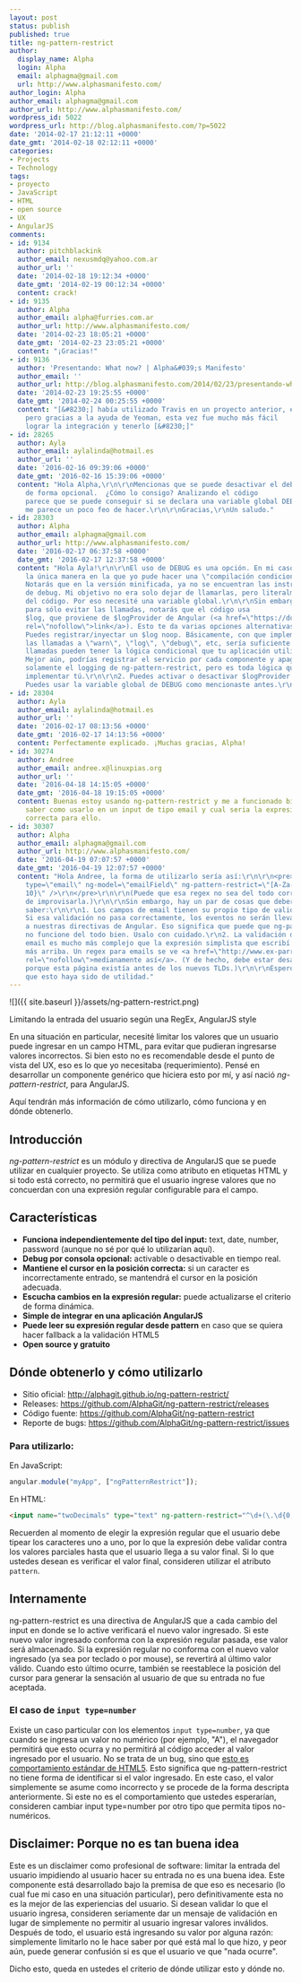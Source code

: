```yaml
---
layout: post
status: publish
published: true
title: ng-pattern-restrict
author:
  display_name: Alpha
  login: Alpha
  email: alphagma@gmail.com
  url: http://www.alphasmanifesto.com/
author_login: Alpha
author_email: alphagma@gmail.com
author_url: http://www.alphasmanifesto.com/
wordpress_id: 5022
wordpress_url: http://blog.alphasmanifesto.com/?p=5022
date: '2014-02-17 21:12:11 +0000'
date_gmt: '2014-02-18 02:12:11 +0000'
categories:
- Projects
- Technology
tags:
- proyecto
- JavaScript
- HTML
- open source
- UX
- AngularJS
comments:
- id: 9134
  author: pitchblackink
  author_email: nexusmdq@yahoo.com.ar
  author_url: ''
  date: '2014-02-18 19:12:34 +0000'
  date_gmt: '2014-02-19 00:12:34 +0000'
  content: crack!
- id: 9135
  author: Alpha
  author_email: alpha@furries.com.ar
  author_url: http://www.alphasmanifesto.com/
  date: '2014-02-23 18:05:21 +0000'
  date_gmt: '2014-02-23 23:05:21 +0000'
  content: "¡Gracias!"
- id: 9136
  author: 'Presentando: What now? | Alpha&#039;s Manifesto'
  author_email: ''
  author_url: http://blog.alphasmanifesto.com/2014/02/23/presentando-what-now/
  date: '2014-02-23 19:25:55 +0000'
  date_gmt: '2014-02-24 00:25:55 +0000'
  content: "[&#8230;] había utilizado Travis en un proyecto anterior, en ng-pattern-restrict,
    pero gracias a la ayuda de Yeoman, esta vez fue mucho más fácil
    lograr la integración y tenerlo [&#8230;]"
- id: 28265
  author: Ayla
  author_email: aylalinda@hotmail.es
  author_url: ''
  date: '2016-02-16 09:39:06 +0000'
  date_gmt: '2016-02-16 15:39:06 +0000'
  content: "Hola Alpha,\r\n\r\nMencionas que se puede desactivar el debug por consola
    de forma opcional.  ¿Cómo lo consigo? Analizando el código
    parece que se puede conseguir si se declara una variable global DEBUG, pero eso
    me parece un poco feo de hacer.\r\n\r\nGracias,\r\nUn saludo."
- id: 28303
  author: Alpha
  author_email: alphagma@gmail.com
  author_url: http://www.alphasmanifesto.com/
  date: '2016-02-17 06:37:58 +0000'
  date_gmt: '2016-02-17 12:37:58 +0000'
  content: "Hola Ayla!\r\n\r\nEl uso de DEBUG es una opción. En mi caso, fue
    la única manera en la que yo pude hacer una \"compilación condicional\".
    Notarás que en la versión minificada, ya no se encuentran las instrucciones
    de debug. Mi objetivo no era solo dejar de llamarlas, pero literalmente quitarlas
    del código. Por eso necesité una variable global.\r\n\r\nSin embargo,
    para sólo evitar las llamadas, notarás que el código usa
    $log, que proviene de $logProvider de Angular (<a href=\"https://docs.angularjs.org/api/ng/service/$log\"
    rel=\"nofollow\">link</a>). Esto te da varias opciones alternativas:\r\n\r\n1.
    Puedes registrar/inyectar un $log noop. Básicamente, con que implemente
    las llamadas a \"warn\", \"log\", \"debug\", etc, sería suficiente. Esas
    llamadas pueden tener la lógica condicional que tu aplicación utilice.
    Mejor aún, podrías registrar el servicio por cada componente y apagar
    solamente el logging de ng-pattern-restrict, pero es toda lógica que deberías
    implementar tú.\r\n\r\n2. Puedes activar o desactivar $logProvider.debugEnabled.\r\n\r\n3.
    Puedes usar la variable global de DEBUG como mencionaste antes.\r\n\r\n¡Saludos!"
- id: 28304
  author: Ayla
  author_email: aylalinda@hotmail.es
  author_url: ''
  date: '2016-02-17 08:13:56 +0000'
  date_gmt: '2016-02-17 14:13:56 +0000'
  content: Perfectamente explicado. ¡Muchas gracias, Alpha!
- id: 30274
  author: Andree
  author_email: andree.x@linuxpias.org
  author_url: ''
  date: '2016-04-18 14:15:05 +0000'
  date_gmt: '2016-04-18 19:15:05 +0000'
  content: Buenas estoy usando ng-pattern-restrict y me a funcionado bien, pero quisiera
    saber como usarlo en un input de tipo email y cual seria la expresión regular
    correcta para ello.
- id: 30307
  author: Alpha
  author_email: alphagma@gmail.com
  author_url: http://www.alphasmanifesto.com/
  date: '2016-04-19 07:07:57 +0000'
  date_gmt: '2016-04-19 12:07:57 +0000'
  content: "Hola Andree, la forma de utilizarlo sería así:\r\n\r\n<pre>\r\n<input
    type=\"email\" ng-model=\"emailField\" ng-pattern-restrict=\"[A-Za-z0-9\\-_+]*@?[A-Za-z0-9\\-_+]*\\.?[A-Za-z]{0,
    10}\" />\r\n</pre>\r\n\r\n(Puede que esa regex no sea del todo correcta, acabo
    de improvisarla.)\r\n\r\nSin embargo, hay un par de cosas que deberías
    saber:\r\n\r\n1. Los campos de email tienen su propio tipo de validación.
    Si esa validación no pasa correctamente, los eventos no serán llevados
    a nuestras directivas de Angular. Eso significa que puede que ng-pattern-restrict
    no funcione del todo bien. Usalo con cuidado.\r\n2. La validación de un
    email es mucho más complejo que la expresión simplista que escribí
    más arriba. Un regex para emails se ve <a href=\"http://www.ex-parrot.com/pdw/Mail-RFC822-Address.html\"
    rel=\"nofollow\">medianamente así</a>. (Y de hecho, debe estar desactualizado
    porque esta página existía antes de los nuevos TLDs.)\r\n\r\nEspero
    que esto haya sido de utilidad."
---
```


![]({{ site.baseurl }}/assets/ng-pattern-restrict.png)

Limitando la entrada del usuario según una RegEx, AngularJS style


En una situación en particular, necesité limitar los valores que un usuario puede ingresar en un campo HTML, para evitar que pudieran ingresarse valores incorrectos. Si bien esto no es recomendable desde el punto de vista del UX, eso es lo que yo necesitaba (requerimiento). Pensé en desarrollar un componente genérico que hiciera esto por mí, y así nació _ng-pattern-restrict_, para AngularJS.

Aquí tendrán más información de cómo utilizarlo, cómo funciona y en dónde obtenerlo.

<!--more-->

## Introducción

_ng-pattern-restrict_ es un módulo y directiva de AngularJS que se puede utilizar en cualquier proyecto. Se utiliza como atributo en etiquetas HTML y si todo está correcto, no permitirá que el usuario ingrese valores que no concuerdan con  una expresión regular configurable para el campo.

## Características

- **Funciona independientemente del tipo del input:** text, date, number, password (aunque no sé por qué lo utilizarían aquí).
- **Debug por consola opcional:** activable o desactivable en tiempo real.
- **Mantiene el cursor en la posición correcta:** si un caracter es incorrectamente entrado, se mantendrá el cursor en la posición adecuada.
- **Escucha cambios en la expresión regular:** puede actualizarse el criterio de forma dinámica.
- **Simple de integrar en una aplicación AngularJS**
- **Puede leer su expresión regular desde pattern** en caso que se quiera hacer fallback a la validación HTML5
- **Open source y gratuito**

## Dónde obtenerlo y cómo utilizarlo

- Sitio oficial: <a href="http://alphagit.github.io/ng-pattern-restrict/">http://alphagit.github.io/ng-pattern-restrict/</a>
- Releases: <a href="https://github.com/AlphaGit/ng-pattern-restrict/releases">https://github.com/AlphaGit/ng-pattern-restrict/releases</a>
- Código fuente: <a href="https://github.com/AlphaGit/ng-pattern-restrict">https://github.com/AlphaGit/ng-pattern-restrict</a>
- Reporte de bugs: <a href="https://github.com/AlphaGit/ng-pattern-restrict/issues">https://github.com/AlphaGit/ng-pattern-restrict/issues</a>

### Para utilizarlo:

En JavaScript:

```js
angular.module("myApp", ["ngPatternRestrict"]);
```

En HTML:

```html
<input name="twoDecimals" type="text" ng-pattern-restrict="^\d+(\.\d{0,2})?$" />
```

Recuerden al momento de elegir la expresión regular que el usuario debe tipear los caracteres uno a uno, por lo que la expresión debe validar contra los valores parciales hasta que el usuario llega a su valor final. Si lo que ustedes desean es verificar el valor final, consideren utilizar el atributo `pattern`.

## Internamente

ng-pattern-restrict es una directiva de AngularJS que a cada cambio del input en donde se lo active verificará el nuevo valor ingresado. Si este nuevo valor ingresado conforma con la expresión regular pasada, ese valor será almacenado. Si la expresión regular no conforma con el nuevo valor ingresado (ya sea por teclado o por mouse), se revertirá al último valor válido. Cuando esto último ocurre, también se reestablece la posición del cursor para generar la sensación al usuario de que su entrada no fue aceptada.

### El caso de `input type=number`

Existe un caso particular con los elementos `input type=number`, ya que cuando se ingresa un valor no numérico (por ejemplo, "A"), el navegador permitirá que esto ocurra y no permitirá al código acceder al valor ingresado por el usuario. No se trata de un bug, sino que <a href="http://www.whatwg.org/specs/web-apps/current-work/multipage/states-of-the-type-attribute.html#number-state-(type=number)">esto es comportamiento estándar de HTML5</a>. Esto significa que ng-pattern-restrict no tiene forma de identificar si el valor ingresado. En este caso, el valor simplemente se asume como incorrecto y se procede de la forma descripta anteriormente. Si este no es el comportamiento que ustedes esperarían, consideren cambiar input type=number por otro tipo que permita tipos no-numéricos.

## Disclaimer: Porque no es tan buena idea

Este es un disclaimer como profesional de software: limitar la entrada del usuario impidiendo al usuario hacer su entrada no es una buena idea. Este componente está desarrollado bajo la premisa de que eso es necesario (lo cual fue mi caso en una situación particular), pero definitivamente esta no es la mejor de las experiencias del usuario. Si desean validar lo que el usuario ingresa, consideren seriamente dar un mensaje de validación en lugar de simplemente no permitir al usuario ingresar valores inválidos. Después de todo, el usuario está ingresando su valor por alguna razón: simplemente limitarlo no le hace saber por qué está mal lo que hizo, y peor aún, puede generar confusión si es que el usuario ve que "nada ocurre".

Dicho esto, queda en ustedes el criterio de dónde utilizar esto y dónde no.
